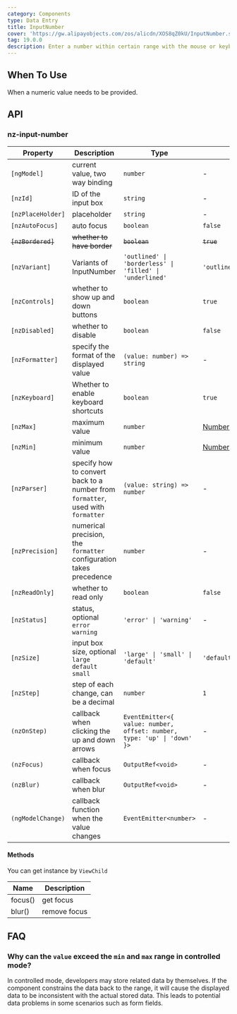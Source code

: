```yaml
---
category: Components
type: Data Entry
title: InputNumber
cover: 'https://gw.alipayobjects.com/zos/alicdn/XOS8qZ0kU/InputNumber.svg'
tag: 19.0.0
description: Enter a number within certain range with the mouse or keyboard.
---
```


## When To Use

When a numeric value needs to be provided.

## API

### nz-input-number

| Property           | Description                                                                     | Type                                                                    | Default                                                                                                                             |
| ------------------ | ------------------------------------------------------------------------------- | ----------------------------------------------------------------------- | ----------------------------------------------------------------------------------------------------------------------------------- |
| `[ngModel]`        | current value, two way binding                                                  | `number`                                                                | -                                                                                                                                   |
| `[nzId]`           | ID of the input box                                                             | `string`                                                                | -                                                                                                                                   |
| `[nzPlaceHolder]`  | placeholder                                                                     | `string`                                                                | -                                                                                                                                   |
| `[nzAutoFocus]`    | auto focus                                                                      | `boolean`                                                               | `false`                                                                                                                             |
| ~~`[nzBordered]`~~ | ~~whether to have border~~                                                      | ~~`boolean`~~                                                           | ~~`true`~~                                                                                                                          |
| `[nzVariant]`      | Variants of InputNumber                                                         | `'outlined' \| 'borderless' \| 'filled' \| 'underlined'`                | `'outlined'`                                                                                                                        |
| `[nzControls]`     | whether to show up and down buttons                                             | `boolean`                                                               | `true`                                                                                                                              |
| `[nzDisabled]`     | whether to disable                                                              | `boolean`                                                               | `false`                                                                                                                             |
| `[nzFormatter]`    | specify the format of the displayed value                                       | `(value: number) => string`                                             | -                                                                                                                                   |
| `[nzKeyboard]`     | Whether to enable keyboard shortcuts                                            | `boolean`                                                               | `true`                                                                                                                              |
| `[nzMax]`          | maximum value                                                                   | `number`                                                                | [Number.MAX_SAFE_INTEGER](https://developer.mozilla.org/zh-CN/docs/Web/JavaScript/Reference/Global_Objects/Number/MAX_SAFE_INTEGER) |
| `[nzMin]`          | minimum value                                                                   | `number`                                                                | [Number.MIN_SAFE_INTEGER](https://developer.mozilla.org/zh-CN/docs/Web/JavaScript/Reference/Global_Objects/Number/MIN_SAFE_INTEGER) |
| `[nzParser]`       | specify how to convert back to a number from `formatter`, used with `formatter` | `(value: string) => number`                                             | -                                                                                                                                   |
| `[nzPrecision]`    | numerical precision, the `formatter` configuration takes precedence             | `number`                                                                | -                                                                                                                                   |
| `[nzReadOnly]`     | whether to read only                                                            | `boolean`                                                               | `false`                                                                                                                             |
| `[nzStatus]`       | status, optional `error` `warning`                                              | `'error' \| 'warning'`                                                  | -                                                                                                                                   |
| `[nzSize]`         | input box size, optional `large` `default` `small`                              | `'large' \| 'small' \| 'default'`                                       | `'default'`                                                                                                                         |
| `[nzStep]`         | step of each change, can be a decimal                                           | `number`                                                                | `1`                                                                                                                                 |
| `(nzOnStep)`       | callback when clicking the up and down arrows                                   | `EventEmitter<{ value: number, offset: number, type: 'up' \| 'down' }>` | -                                                                                                                                   |
| `(nzFocus)`        | callback when focus                                                             | `OutputRef<void>`                                                       | -                                                                                                                                   |
| `(nzBlur)`         | callback when blur                                                              | `OutputRef<void>`                                                       | -                                                                                                                                   |
| `(ngModelChange)`  | callback function when the value changes                                        | `EventEmitter<number>`                                                  | -                                                                                                                                   |

#### Methods

You can get instance by `ViewChild`

| Name    | Description  |
|---------|--------------|
| focus() | get focus    |
| blur()  | remove focus |

## FAQ

### Why can the `value` exceed the `min` and `max` range in controlled mode?

In controlled mode, developers may store related data by themselves. If the component constrains the data back to the range, it will cause the displayed data to be inconsistent with the actual stored data. This leads to potential data problems in some scenarios such as form fields.
